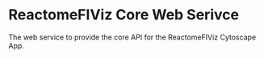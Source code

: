 # ReactomeFIViz Core Web Serivce

The web service to provide the core API for the ReactomeFIViz Cytoscape App.

